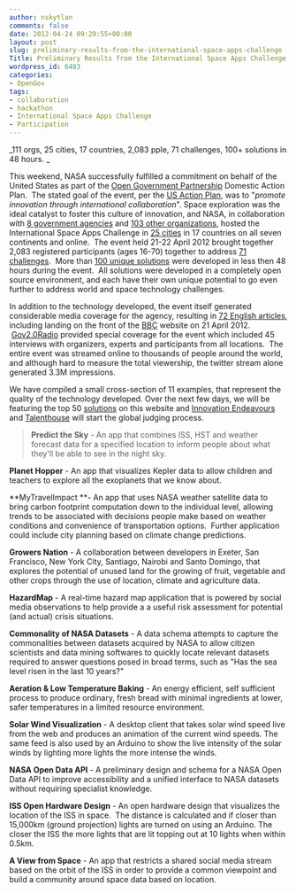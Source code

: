 ```yaml
---
author: nskytlan
comments: false
date: 2012-04-24 09:29:55+00:00
layout: post
slug: preliminary-results-from-the-international-space-apps-challenge
Title: Preliminary Results from the International Space Apps Challenge
wordpress_id: 6483
categories:
- OpenGov
tags:
- collaboration
- hackathon
- International Space Apps Challenge
- Participation
---
```


_111 orgs, 25 cities, 17 countries, 2,083 pple, 71 challenges, 100+ solutions in 48 hours.
_

This weekend, NASA successfully fulfilled a commitment on behalf of the United States as part of the [Open Government Partnership](http://www.opengovpartnership.org/) Domestic Action Plan.  The stated goal of the event, per the [US Action Plan](http://www.opengovpartnership.org/sites/www.opengovpartnership.org/files/country_action_plans/US_National_Action_Plan_Final_2.pdf), was to "_promote innovation through international collaboration_". Space exploration was the ideal catalyst to foster this culture of innovation, and NASA, in collaboration with [8 government agencies](http://spaceappschallenge.org/partners/) and [103 other organizations](http://spaceappschallenge.org/partners/), hosted the International Space Apps Challenge in [25 cities](http://spaceappschallenge.org/locations/) in 17 countries on all seven continents and online.  The event held 21-22 April 2012 brought together 2,083 registered participants (ages 16-70) together to address [71 challenges](http://spaceappschallenge.org/challenges/).  More than [100 unique solutions](http://spaceappschallenge.org/solutions/) were developed in less then 48 hours during the event.  All solutions were developed in a completely open source environment, and each have their own unique potential to go even further to address world and space technology challenges.

In addition to the technology developed, the event itself generated considerable media coverage for the agency, resulting in [72 English articles](http://spaceappschallenge.org/press/), including landing on the front of the [BBC](http://www.bbc.co.uk/news/technology-17791091) website on 21 April 2012.  [Gov2.0Radio](http://gov20radio.com/spaceapps/) provided special coverage for the event which included 45 interviews with organizers, experts and participants from all locations.  The entire event was streamed online to thousands of people around the world, and although hard to measure the total viewership, the twitter stream alone generated 3.3M impressions.

We have compiled a small cross-section of 11 examples, that represent the quality of the technology developed. Over the next few days, we will be featuring the top 50 [solutions](http://spaceappschallenge.org/solutions/) on this website and [Innovation Endeavours](http://innovationendeavors.com/) and [Talenthouse](http://www.talenthouse.com/creative) will start the global judging process.


> **Predict the Sky** - An app that combines ISS, HST and weather forecast data for a specified location to inform people about what they'll be able to see in the night sky.

**Planet Hopper** - An app that visualizes Kepler data to allow children and teachers to explore all the exoplanets that we know about.

**MyTravelImpact **- An app that uses NASA weather satellite data to bring carbon footprint computation down to the individual level, allowing trends to be associated with decisions people make based on weather conditions and convenience of transportation options.  Further application could include city planning based on climate change predictions.

**Growers Nation** - A collaboration between developers in Exeter, San Francisco, New York City, Santiago, Nairobi and Santo Domingo, that explores the potential of unused land for the growing of fruit, vegetable and other crops through the use of location, climate and agriculture data.

**HazardMap** - A real-time hazard map application that is powered by social media observations to help provide a a useful risk assessment for potential (and actual) crisis situations.

**Commonality of NASA Datasets** - A data schema attempts to capture the commonalities between datasets acquired by NASA to allow citizen scientists and data mining softwares to quickly locate relevant datasets required to answer questions posed in broad terms, such as "Has the sea level risen in the last 10 years?"

**Aeration & Low Temperature Baking** - An energy efficient, self sufficient process to produce ordinary, fresh bread with minimal ingredients at lower, safer temperatures in a limited resource environment.

**Solar Wind Visualization** - A desktop client that takes solar wind speed live from the web and produces an animation of the current wind speeds. The same feed is also used by an Arduino to show the live intensity of the solar winds by lighting more lights the more intense the winds.

**NASA Open Data API** - A preliminary design and schema for a NASA Open Data API to improve accessibility and a unified interface to NASA datasets without requiring specialist knowledge.

**ISS Open Hardware Design** - An open hardware design that visualizes the location of the ISS in space.  The distance is calculated and if closer than 15,000km (ground projection) lights are turned on using an Arduino. The closer the ISS the more lights that are lit topping out at 10 lights when within 0.5km.

**A View from Space** - An app that restricts a shared social media stream based on the orbit of the ISS in order to provide a common viewpoint and build a community around space data based on location.
